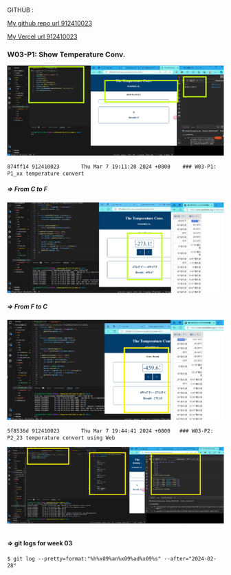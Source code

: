GITHUB :

[My github repo url 912410023](https://github.com/0x55xx5/1122-js-demo-23)

[My Vercel url 912410023](https://1121-sweb-demo-912410023.vercel.app/)
### W03-P1: Show Temperature Conv.
 
![](w03-p1.png)
 

```
874ff14 912410023       Thu Mar 7 19:11:20 2024 +0800    ### W03-P1: P1_xx temperature convert
```
##### => From C to F
![](w03-p2001.png)
 
 ##### => From F to C
![](w03-p2002.png)

```
5f8536d 912410023       Thu Mar 7 19:44:41 2024 +0800   ### W03-P2: P2_23 temperature convert using Web
```


![](w03-p3.png)

```

```




 #### => git logs for week 03
 ```
$ git log --pretty=format:"%h%x09%an%x09%ad%x09%s" --after="2024-02-28"

 ```
